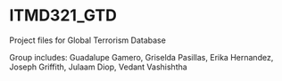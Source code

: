 # ITMD321_GTD
Project files for Global Terrorism Database

Group includes: 
Guadalupe Gamero, Griselda Pasillas, Erika Hernandez, Joseph Griffith, Julaam Diop, Vedant Vashishtha

